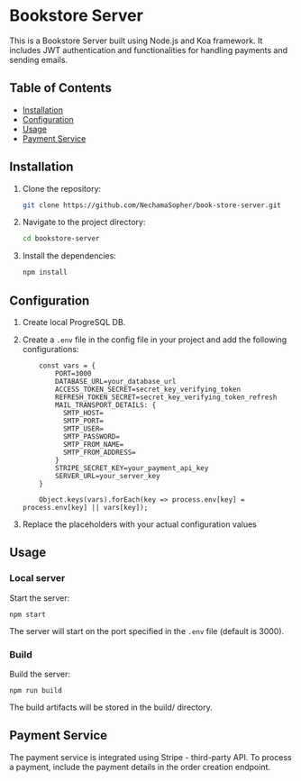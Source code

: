 # Bookstore Server

This is a Bookstore Server built using Node.js and Koa framework. It includes JWT authentication and functionalities for handling payments and sending emails.

## Table of Contents

- [Installation](#installation)
- [Configuration](#configuration)
- [Usage](#usage)
- [Payment Service](#payment-service)

## Installation

1. Clone the repository:
    ```sh
    git clone https://github.com/NechamaSopher/book-store-server.git
    ```

2. Navigate to the project directory:
    ```sh
    cd bookstore-server
    ```

3. Install the dependencies:
    ```sh
    npm install
    ```

## Configuration

1. Create local ProgreSQL DB.
2. Create a `.env` file in the config file in your project and add the following configurations:
    ```env
        const vars = {
            PORT=3000
            DATABASE_URL=your_database_url
            ACCESS_TOKEN_SECRET=secret_key_verifying_token
            REFRESH_TOKEN_SECRET=secret_key_verifying_token_refresh
            MAIL_TRANSPORT_DETAILS: {
              SMTP_HOST=
              SMTP_PORT=
              SMTP_USER=
              SMTP_PASSWORD=
              SMTP_FROM_NAME=
              SMTP_FROM_ADDRESS=
            }
            STRIPE_SECRET_KEY=your_payment_api_key
            SERVER_URL=your_server_key
        }
    
        Object.keys(vars).forEach(key => process.env[key] = process.env[key] || vars[key]);
    ```

3. Replace the placeholders with your actual configuration values

## Usage
### Local server

Start the server:

    
    npm start
    
The server will start on the port specified in the `.env` file (default is 3000).

### Build
Build the server:

    
    npm run build
    
The build artifacts will be stored in the build/ directory.


## Payment Service

The payment service is integrated using Stripe - third-party API. To process a payment, include the payment details in the order creation endpoint.
